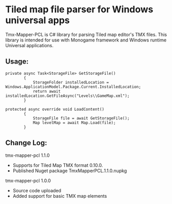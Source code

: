 # Tiled map file parser for Windows universal apps
Tmx-Mapper-PCL is C# library for parsing Tiled map editor's TMX files.
This library is intended for use with Monogame framework and Windows runtime Universal applications.

## Usage:
```
private async Task<StorageFile> GetStorageFile()
        {
            StorageFolder installedLocation = Windows.ApplicationModel.Package.Current.InstalledLocation;
            return await installedLocation.GetFileAsync("Levels\\GameMap.xml");
        }
        
protected async override void LoadContent()
        {
            StorageFile file = await GetStorageFile();
            Map levelMap = await Map.Load(file);
        }
```

## Change Log:

tmx-mapper-pcl 1.1.0
 - Supports for Tiled Map TMX format 0.10.0.
 - Published Nuget package TmxMapperPCL.1.1.0.nupkg

tmx-mapper-pcl 1.0.0
- Source code uploaded 
- Added support for basic TMX map elements
